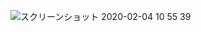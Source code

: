 ![スクリーンショット 2020-02-04 10 55 39](https://user-images.githubusercontent.com/15997287/73707166-0bd0d000-473e-11ea-9080-1a19d569d298.png)
